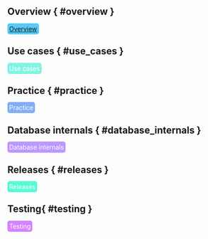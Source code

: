 ## Overview { #overview }
<span style="background-color:#56CBF9; color: white; border-radius: 5px; padding: 4px"> [Overview](./video_by_tags.md) </span>

## Use cases { #use_cases }
<span style="background-color:#81F4E1; color: white; border-radius: 5px; padding: 4px"> Use cases </span>

## Practice { #practice }
<span style="background-color:#82AEF5; color: white; border-radius: 5px; padding: 4px"> Practice </span>

## Database internals { #database_internals }
<span style="background-color:#BC98FF; color: white; border-radius: 5px; padding: 4px"> Database internals</span>

## Releases { #releases }
<span style="background-color:#57FAD7; color: white; border-radius: 5px; padding: 4px"> Releases </span>

## Testing{ #testing }
<span style="background-color:#D383FF; color: white; border-radius: 5px; padding: 4px"> Testing </span>